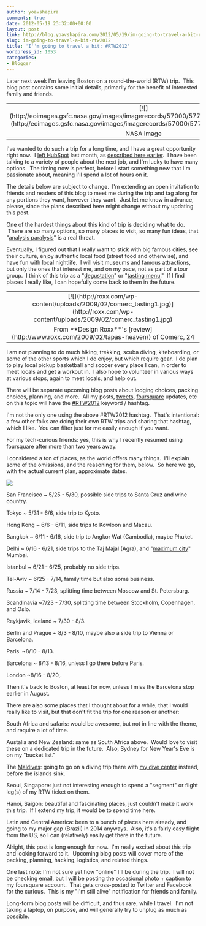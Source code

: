 ```yaml
---
author: yoavshapira
comments: true
date: 2012-05-19 23:32:00+00:00
layout: post
link: http://blog.yoavshapira.com/2012/05/19/im-going-to-travel-a-bit-rtw2012/
slug: im-going-to-travel-a-bit-rtw2012
title: 'I''m going to travel a bit: #RTW2012'
wordpress_id: 1053
categories:
- Blogger
---
```


Later next week I'm leaving Boston on a round-the-world (RTW) trip.  This blog post contains some initial details, primarily for the benefit of interested family and friends.  
  
<table cellpadding="0" align="center" style="margin-left:auto;margin-right:auto;text-align:center;" cellspacing="0" class="tr-caption-container" ><tbody ><tr >
<td style="text-align:center;" >[![](http://eoimages.gsfc.nasa.gov/images/imagerecords/57000/57723/globe_west_2048.jpg)](http://eoimages.gsfc.nasa.gov/images/imagerecords/57000/57723/globe_west_2048.jpg)
</td></tr><tr >
<td style="text-align:center;" class="tr-caption" >NASA image
</td></tr></tbody></table>

  


I've wanted to do such a trip for a long time, and I have a great opportunity right now.  I [left HubSpot](http://yoavs.blogspot.com/2012/04/life-is-marathon-not-sprint.html) last month, as [described here earlier](http://yoavs.blogspot.com/2012/04/life-is-marathon-not-sprint.html).  I have been talking to a variety of people about the next job, and I'm lucky to have many options.  The timing now is perfect, before I start something new that I'm passionate about, meaning I'll spend a lot of hours on it.  
  
The details below are subject to change.  I'm extending an open invitation to friends and readers of this blog to meet me during the trip and tag along for any portions they want, however they want.  Just let me know in advance, please, since the plans described here might change without my updating this post.  
  
One of the hardest things about this kind of trip is deciding what to do.  There are so many options, so many places to visit, so many fun ideas, that "[analysis paralysis](http://en.wikipedia.org/wiki/Analysis_paralysis)" is a real threat.  
  
Eventually, I figured out that I really want to stick with big famous cities, see their culture, enjoy authentic local food (street food and otherwise), and have fun with local nightlife.  I will visit museums and famous attractions, but only the ones that interest me, and on my pace, not as part of a tour group.  I think of this trip as a "[degustation](http://en.wikipedia.org/wiki/Degustation)" or "[tasting menu](http://en.wikipedia.org/wiki/Tasting_menu)."  If I find places I really like, I can hopefully come back to them in the future.  
  
<table cellpadding="0" align="center" style="margin-left:auto;margin-right:auto;text-align:center;" cellspacing="0" class="tr-caption-container" ><tbody ><tr >
<td style="text-align:center;" >[![](http://roxx.com/wp-content/uploads/2009/02/comerc_tasting1.jpg)](http://roxx.com/wp-content/uploads/2009/02/comerc_tasting1.jpg)
</td></tr><tr >
<td style="text-align:center;" class="tr-caption" >From **Design Roxx**'s [review](http://www.roxx.com/2009/02/tapas-heaven/) of Comerc, 24
</td></tr></tbody></table>

  


I am not planning to do much hiking, trekking, scuba diving, kiteboarding, or some of the other sports which I do enjoy, but which require gear.  I do plan to play local pickup basketball and soccer every place I can, in order to meet locals and get a workout in.  I also hope to volunteer in various ways at various stops, again to meet locals, and help out.  
  
There will be separate upcoming blog posts about lodging choices, packing choices, planning, and more.  All my posts, [tweets](https://twitter.com/#!/YoavShapira), [foursquare](https://foursquare.com/yoavshapira) updates, etc on this topic will have the [#RTW2012](https://twitter.com/#!/search/%23rtw2012) keyword / hashtag.  
  
I'm not the only one using the above #RTW2012 hashtag.  That's intentional: a few other folks are doing their own RTW trips and sharing that hashtag, which I like.  You can filter just for me easily enough if you want.  
  
For my tech-curious friends: yes, this is why I recently resumed using foursquare after more than two years away.  
  
I considered a ton of places, as the world offers many things.  I'll explain some of the omissions, and the reasoning for them, below.  So here we go, with the actual current plan, approximate dates.  
  


[![](http://216.70.82.181/new-blog/wp-content/uploads/2011/02/subject-to-change.jpg)](http://216.70.82.181/new-blog/wp-content/uploads/2011/02/subject-to-change.jpg)

  


  
San Francisco ~ 5/25 - 5/30, possible side trips to Santa Cruz and wine country.  
  
Tokyo ~ 5/31 - 6/6, side trip to Kyoto.  
  
Hong Kong ~ 6/6 - 6/11, side trips to Kowloon and Macau.  
  
Bangkok ~ 6/11 - 6/16, side trip to Angkor Wat (Cambodia), maybe Phuket.  
  
Delhi ~ 6/16 - 6/21, side trips to the Taj Majal (Agra), and "[maximum city](http://yoavs.blogspot.com/2007/09/book-reviews-maximum-city-and-one-l.html)" Mumbai.  
  
Istanbul ~ 6/21 - 6/25, probably no side trips.  
  
Tel-Aviv ~ 6/25 - 7/14, family time but also some business.  
  
Russia ~ 7/14 - 7/23, splitting time between Moscow and St. Petersburg.  
  
Scandinavia ~7/23 - 7/30, splitting time between Stockholm, Copenhagen, and Oslo.  
  
Reykjavik, Iceland ~ 7/30 - 8/3.  
  
Berlin and Prague ~ 8/3 - 8/10, maybe also a side trip to Vienna or Barcelona.  
  
Paris  ~8/10 - 8/13.  
  
Barcelona ~ 8/13 - 8/16, unless I go there before Paris.  
  
London ~8/16 - 8/20,.  
  
Then it's back to Boston, at least for now, unless I miss the Barcelona stop earlier in August.  
  
There are also some places that I thought about for a while, that I would really like to visit, but that don't fit the trip for one reason or another:  
  
South Africa and safaris: would be awesome, but not in line with the theme, and require a lot of time.  
  
Austalia and New Zealand: same as South Africa above.  Would love to visit these on a dedicated trip in the future.  Also, Sydney for New Year's Eve is on my "bucket list."  
  
The [Maldives](http://en.wikipedia.org/wiki/Maldives): going to go on a diving trip there with [my dive center](http://www.ecdivers.com/) instead, before the islands sink.  
  
Seoul, Singapore: just not interesting enough to spend a "segment" or flight leg(s) of my RTW ticket on them.  
  
Hanoi, Saigon: beautiful and fascinating places, just couldn't make it work this trip.  If I extend my trip, it would be to spend time here.  
  
Latin and Central America: been to a bunch of places here already, and going to my major gap (Brazil) in 2014 anyways.  Also, it's a fairly easy flight from the US, so I can (relatively) easily get there in the future.  
  
Alright, this post is long enough for now.  I'm really excited about this trip and looking forward to it.  Upcoming blog posts will cover more of the packing, planning, hacking, logistics, and related things.  
  
One last note: I'm not sure yet how "online" I'll be during the trip.  I will not be checking email, but I will be posting the occasional photo + caption to my foursquare account.  That gets cross-posted to Twitter and Facebook for the curious.  This is my "I'm still alive" notification for friends and family.   
  
Long-form blog posts will be difficult, and thus rare, while I travel.  I'm not taking a laptop, on purpose, and will generally try to unplug as much as possible.  
  


